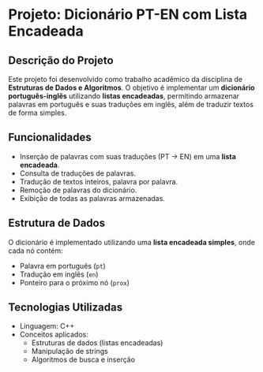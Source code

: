 # Projeto: Dicionário PT-EN com Lista Encadeada

## Descrição do Projeto

Este projeto foi desenvolvido como trabalho acadêmico da disciplina de **Estruturas de Dados e Algoritmos**. O objetivo é implementar um **dicionário português-inglês** utilizando **listas encadeadas**, permitindo armazenar palavras em português e suas traduções em inglês, além de traduzir textos de forma simples.

## Funcionalidades

- Inserção de palavras com suas traduções (PT → EN) em uma **lista encadeada**.
- Consulta de traduções de palavras.
- Tradução de textos inteiros, palavra por palavra.
- Remoção de palavras do dicionário.
- Exibição de todas as palavras armazenadas.

## Estrutura de Dados

O dicionário é implementado utilizando uma **lista encadeada simples**, onde cada nó contém:

- Palavra em português (`pt`)
- Tradução em inglês (`en`)
- Ponteiro para o próximo nó (`prox`)

## Tecnologias Utilizadas

- Linguagem: C++
- Conceitos aplicados:
  - Estruturas de dados (listas encadeadas)
  - Manipulação de strings
  - Algoritmos de busca e inserção

